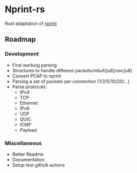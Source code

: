# Nprint-rs
Rust adaptation of [nprint](https://nprint.github.io/)

## Roadmap
### Development
- First working parsing
- Structures to handle different packets/mbuf/\[u8\]/vec\[u8\]
- Convert PCAP to nprint
- Parsing a set of packets per connection (1/2/5/10/20/...)
- Parse protocols:
  - IPv4
  - TCP
  - Ethernet
  - IPv6
  - UDP
  - QUIC
  - ICMP
  - Payload
### Miscellaneous
- Better Readme
- Documentation
- Setup test github actions
